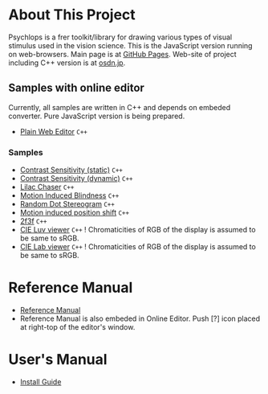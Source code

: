﻿About This Project
====================

Psychlops is a frer toolkit/library for drawing various types of visual stimulus used in the vision science. This is the JavaScript version running on web-browsers. Main page is at [GitHub Pages](https://psychlopsdev.github.io/PsychlopsJS/). Web-site of project including C++ version is at [osdn.jp](http://psychlops.osdn.jp/).


Samples with online editor
----------------------------

Currently, all samples are written in C++ and depends on embeded converter. Pure JavaScript version is being prepared.

- [Plain Web Editor](https://psychlopsdev.github.io/PsychlopsJS/psychlops.editor.html) `C++`

### Samples

- [Contrast Sensitivity (static)](https://psychlopsdev.github.io/PsychlopsJS/psychlops.editor.html#samples/ContrastSensitivity_space.cpp) `C++`
- [Contrast Sensitivity (dynamic)](https://psychlopsdev.github.io/PsychlopsJS/psychlops.editor.html#samples/ContrastSensitivity_temp.cpp) `C++`
- [Lilac Chaser](https://psychlopsdev.github.io/PsychlopsJS/psychlops.editor.html#samples/visiome/LilacChaser.cpp) `C++`
- [Motion Induced Blindness](https://psychlopsdev.github.io/PsychlopsJS/psychlops.editor.html#samples/visiome/MotionInducedBlindness.cpp) `C++`
- [Random Dot Stereogram](https://psychlopsdev.github.io/PsychlopsJS/psychlops.editor.html#samples/visiome/RandomDotStereogram.cpp) `C++`
- [Motion induced position shift](https://psychlopsdev.github.io/PsychlopsJS/psychlops.editor.html#samples/visiome/MotionInducedPositionShift.cpp) `C++`
- [2f3f](https://psychlopsdev.github.io/PsychlopsJS/psychlops.editor.html#samples/visiome/2f3f.cpp) `C++`
- [CIE Luv viewer](https://psychlopsdev.github.io/PsychlopsJS/psychlops.editor.html#samples/CIELuv_demo.cpp) `C++` ! Chromaticities of RGB of the display is assumed to be same to sRGB.
- [CIE Lab viewer](https://psychlopsdev.github.io/PsychlopsJS/psychlops.editor.html#samples/CIELab_demo.cpp) `C++` ! Chromaticities of RGB of the display is assumed to be same to sRGB.


Reference Manual
======================

- [Reference Manual](https://github.com/psychlopsdev/PsychlopsJS/wiki)
- Reference Manual is also embeded in Online Editor. Push [?] icon placed at right-top of the editor's window.


User's Manual
======================

- [Install Guide](https://psychlopsdev.github.io/PsychlopsJS/doc/InstallGuide)


